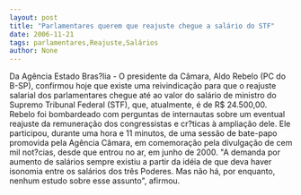 ```yaml
---
layout: post
title: "Parlamentares querem que reajuste chegue a salário do STF"
date: 2006-11-21
tags: parlamentares,Reajuste,Salários
author: None
---
```

Da Agência Estado
Bras?lia - O presidente da Câmara, Aldo Rebelo (PC do B-SP), confirmou hoje que existe uma reivindicação para que o reajuste salarial dos parlamentares chegue até ao valor do salário de ministro do Supremo Tribunal Federal (STF), que, atualmente, é de R$ 24.500,00.
Rebelo foi bombardeado com perguntas de internautas sobre um eventual reajuste da remuneração dos congressistas e cr?ticas à ampliação dele. Ele participou, durante uma hora e 11 minutos, de uma sessão de bate-papo promovida pela Agência Câmara, em comemoração pela divulgação de cem mil not?cias, desde que entrou no ar, em junho de 2000.
\"A demanda por aumento de salários sempre existiu a partir da idéia de que deva haver isonomia entre os salários dos três Poderes. Mas não há, por enquanto, nenhum estudo sobre esse assunto\", afirmou. 